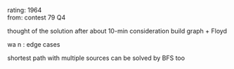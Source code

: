 rating: 1964  
from: contest 79 Q4

thought of the solution after about 10-min consideration
build graph + Floyd  

wa n : edge cases  

shortest path with multiple sources can be solved by BFS too